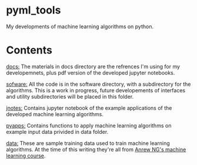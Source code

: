 # pyml_tools
My developments of machine learning algorithms on python. 
# Contents

[docs:](https://github.com/zsamadi/pyml_tools/tree/main/docs)
The materials in docs directory are the refrences I'm using for my developemnets, plus pdf version of the developed jupyter notebooks. 

[sofware:](https://github.com/zsamadi/pyml_tools/tree/main/software)
All the code is in the software directory, with a subdirectory for the algorithms. This is a work in progress, future developements of interfaces and utility subdirectories will be placed in this folder.  

[jnotes:](https://github.com/zsamadi/pyml_tools/tree/main/jnotes)
Contains jupyter notebook of the example applications of the developed machine learning algorithms. 

[pyapps:](https://github.com/zsamadi/pyml_tools/tree/main/pyapps)
Contains functions to apply machine learning algorithms on example input data privided in data folder. 

[data:](https://github.com/zsamadi/pyml_tools/tree/main/data)
These are sample training data used to train machine learning algorithms. At the time of this writing they're all from [Anrew NG's machine learning course](https://www.coursera.org/learn/machine-learning). 

